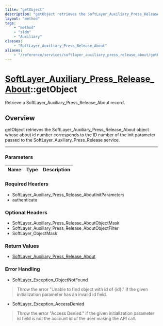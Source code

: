 ```yaml
---
title: "getObject"
description: "getObject retrieves the SoftLayer_Auxiliary_Press_Release_About object whose about id number corresponds to the ID numbe... "
layout: "method"
tags:
    - "method"
    - "sldn"
    - "Auxiliary"
classes:
    - "SoftLayer_Auxiliary_Press_Release_About"
aliases:
    - "/reference/services/softlayer_auxiliary_press_release_about/getObject"
---
```

# [SoftLayer_Auxiliary_Press_Release_About](/reference/services/SoftLayer_Auxiliary_Press_Release_About)::getObject

Retrieve a SoftLayer_Auxiliary_Press_Release_About record.


## Overview 
getObject retrieves the SoftLayer_Auxiliary_Press_Release_About object whose about id number corresponds to the ID number of the init parameter passed to the SoftLayer_Auxiliary_Press_Release service. 

-----

### Parameters 
|Name | Type | Description |
| --- | --- | --- |


### Required Headers
* SoftLayer_Auxiliary_Press_Release_AboutInitParameters
* authenticate


### Optional Headers
* SoftLayer_Auxiliary_Press_Release_AboutObjectMask
* SoftLayer_Auxiliary_Press_Release_AboutObjectFilter
* SoftLayer_ObjectMask

### Return Values
* <a href='/reference/datatypes/SoftLayer_Auxiliary_Press_Release_About'>SoftLayer_Auxiliary_Press_Release_About </a>



### Error Handling

* SoftLayer_Exception_ObjectNotFound 

> Throw the error "Unable to find object with id of {id}." if the given initialization parameter has an invalid id field. 

* SoftLayer_Exception_AccessDenied 

> Throw the error "Access Denied." if the given initialization parameter id field is not the account id of the user making the API call. 



